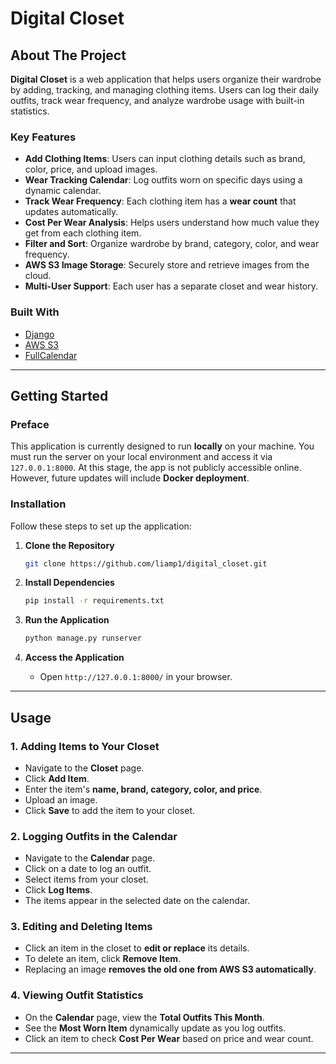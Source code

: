 # Digital Closet

## About The Project

**Digital Closet** is a web application that helps users organize their wardrobe by adding, tracking, and managing clothing items. Users can log their daily outfits, track wear frequency, and analyze wardrobe usage with built-in statistics.

### Key Features

- **Add Clothing Items**: Users can input clothing details such as brand, color, price, and upload images.
- **Wear Tracking Calendar**: Log outfits worn on specific days using a dynamic calendar.
- **Track Wear Frequency**: Each clothing item has a **wear count** that updates automatically.
- **Cost Per Wear Analysis**: Helps users understand how much value they get from each clothing item.
- **Filter and Sort**: Organize wardrobe by brand, category, color, and wear frequency.
- **AWS S3 Image Storage**: Securely store and retrieve images from the cloud.
- **Multi-User Support**: Each user has a separate closet and wear history.

### Built With

- [Django](https://www.djangoproject.com/)
- [AWS S3](https://aws.amazon.com/s3/)
- [FullCalendar](https://fullcalendar.io/)

---

## Getting Started

### Preface

This application is currently designed to run **locally** on your machine. You must run the server on your local environment and access it via `127.0.0.1:8000`. At this stage, the app is not publicly accessible online. However, future updates will include **Docker deployment**.

### Installation

Follow these steps to set up the application:

1. **Clone the Repository**

   ```sh
   git clone https://github.com/liamp1/digital_closet.git
   ```

2. **Install Dependencies**

   ```sh
   pip install -r requirements.txt
   ```

3. **Run the Application**

   ```sh
   python manage.py runserver
   ```

4. **Access the Application**

   - Open `http://127.0.0.1:8000/` in your browser.

---

## Usage

### 1. Adding Items to Your Closet

- Navigate to the **Closet** page.
- Click **Add Item**.
- Enter the item's **name, brand, category, color, and price**.
- Upload an image.
- Click **Save** to add the item to your closet.

### 2. Logging Outfits in the Calendar

- Navigate to the **Calendar** page.
- Click on a date to log an outfit.
- Select items from your closet.
- Click **Log Items**.
- The items appear in the selected date on the calendar.

### 3. Editing and Deleting Items

- Click an item in the closet to **edit or replace** its details.
- To delete an item, click **Remove Item**.
- Replacing an image **removes the old one from AWS S3 automatically**.

### 4. Viewing Outfit Statistics

- On the **Calendar** page, view the **Total Outfits This Month**.
- See the **Most Worn Item** dynamically update as you log outfits.
- Click an item to check **Cost Per Wear** based on price and wear count.

---
